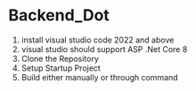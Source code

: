 # Backend_Dot


1. install visual studio code 2022 and above
2. visual studio should support ASP .Net Core 8
3. Clone the Repository
4. Setup Startup Project
5. Build either manually or through command

